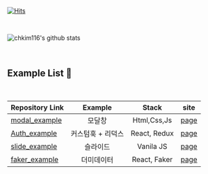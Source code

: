 [![Hits](https://hits.seeyoufarm.com/api/count/incr/badge.svg?url=https%3A%2F%2Fgithub.com%2Fchkim116%2F&count_bg=%2329495E&title_bg=%23DF620B&icon=&icon_color=%23DF5E15&title=hits&edge_flat=true)](https://hits.seeyoufarm.com)

<br>

![chkim116's github stats](https://github-readme-stats.vercel.app/api?username=chkim116&show_icons=true)

<br>

##  Example List :speech_balloon:
<br>

| Repository Link  | Example | Stack | site |
|:---|:---:|:---:|:---:|
| [modal_example](https://github.com/chkim116/modal_example)  | 모달창 | Html,Css,Js | [page](https://chkim116.github.io/modal_example/) |
| [Auth_example](https://github.com/chkim116/auth_example)  | 커스텀훅 + 리덕스 | React, Redux | [page](https://chkim116.github.io/auth_example/) |
| [slide_example](https://github.com/chkim116/carouselslide_example) | 슬라이드 | Vanila JS | [page](https://chkim116.github.io/carouselslide_example/) |
| [faker_example](https://github.com/chkim116/faker_example) | 더미데이터 | React, Faker | [page](https://chkim116.github.io/faker_example/) |
